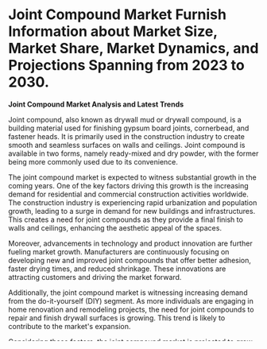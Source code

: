 <p><h1>Joint Compound Market Furnish Information about Market Size, Market Share, Market Dynamics, and Projections Spanning from 2023 to 2030.</h1></p><p><strong>Joint Compound Market Analysis and Latest Trends</strong></p>
<p><p>Joint compound, also known as drywall mud or drywall compound, is a building material used for finishing gypsum board joints, cornerbead, and fastener heads. It is primarily used in the construction industry to create smooth and seamless surfaces on walls and ceilings. Joint compound is available in two forms, namely ready-mixed and dry powder, with the former being more commonly used due to its convenience.</p><p>The joint compound market is expected to witness substantial growth in the coming years. One of the key factors driving this growth is the increasing demand for residential and commercial construction activities worldwide. The construction industry is experiencing rapid urbanization and population growth, leading to a surge in demand for new buildings and infrastructures. This creates a need for joint compounds as they provide a final finish to walls and ceilings, enhancing the aesthetic appeal of the spaces.</p><p>Moreover, advancements in technology and product innovation are further fueling market growth. Manufacturers are continuously focusing on developing new and improved joint compounds that offer better adhesion, faster drying times, and reduced shrinkage. These innovations are attracting customers and driving the market forward.</p><p>Additionally, the joint compound market is witnessing increasing demand from the do-it-yourself (DIY) segment. As more individuals are engaging in home renovation and remodeling projects, the need for joint compounds to repair and finish drywall surfaces is growing. This trend is likely to contribute to the market's expansion.</p><p>Considering these factors, the joint compound market is projected to grow at a compound annual growth rate (CAGR) of 10.9% during the forecast period. This growth is expected to be driven by the rising construction activities, technological advancements, and the growing popularity of DIY projects.</p></p>
<p><strong>Get a Sample PDF of the Report:&nbsp; <a href="https://www.reliableresearchreports.com/enquiry/request-sample/1680784">https://www.reliableresearchreports.com/enquiry/request-sample/1680784</a></strong></p>
<p>&nbsp;</p>
<p><strong>Joint Compound Major Market Players</strong></p>
<p><p>The joint compound market is highly competitive with several key players dominating the industry. Some of the prominent players in the market include Dap, USG, Proform, Plus 3, Sheetrock, Crack Patch, Westpac, Rapid Set, Kuiken Brothers, Proroc, Freeman, Murco, Hyde, DRICore, and Hamilton.</p><p>Dap is a leading company in the joint compound market, offering a wide range of high-quality products. The company has a strong reputation for innovation and has been in the market for over 150 years. Dap has witnessed steady market growth over the years, with a strong presence in North America. The company has revenue of around $700 million.</p><p>USG is another major player in the joint compound market with a long history dating back to 1902. The company is known for its high-performance joint compounds and has a well-established market presence globally. USG has experienced consistent market growth and has revenue of approximately $3 billion.</p><p>Sheetrock, owned by USG, is a well-known brand in the joint compound market. It offers a wide range of joint compounds to professional contractors and DIY enthusiasts. Sheetrock has contributed significantly to USG's market dominance. USG's joint compound division has seen steady growth, with sales revenue of around $1.5 billion.</p><p>Kuiken Brothers is a regional player in the joint compound market, primarily operating in the northeastern United States. The company has been providing high-quality joint compounds for more than a century. Kuiken Brothers has witnessed steady market growth in its region and has an estimated sales revenue of around $100 million.</p><p>Overall, the joint compound market is highly competitive, with a few key players dominating the industry. These companies have a long-standing presence in the market, offering high-quality products and experiencing steady market growth. The sales revenue of these companies varies, with USG being the largest player in the market. However, smaller regional players like Kuiken Brothers also hold a significant market share in their respective regions.</p></p>
<p>&nbsp;</p>
<p><strong>What Are The Key Opportunities For Joint Compound Manufacturers?</strong></p>
<p><p>The joint compound market is experiencing substantial growth worldwide. This can be attributed to the increasing construction activities and renovation projects across residential, commercial, and industrial sectors. Additionally, the rising demand for lightweight and easy-to-apply compounds is driving market growth. Asia-Pacific is expected to witness significant expansion in the coming years due to rapid urbanization and infrastructure development in countries like China and India. Furthermore, manufacturers are focusing on product innovation, such as low VOC compounds, to cater to the environmentally conscious consumer base. Overall, the joint compound market is expected to continue its upward trend with a positive outlook for the future.</p></p>
<p><strong>Inquire or Share Your Questions If Any Before Purchasing This Report: <a href="https://www.reliableresearchreports.com/enquiry/pre-order-enquiry/1680784">https://www.reliableresearchreports.com/enquiry/pre-order-enquiry/1680784</a></strong></p>
<p>&nbsp;</p>
<p><strong>Market Segmentation</strong></p>
<p><strong>The Joint Compound Market Analysis by types is segmented into:</strong></p>
<p><ul><li>Single Joint Compound</li><li>Multi Joint Compound</li></ul></p>
<p><p>Joint compound is a versatile building material used for filling and finishing gypsum board joints and fastener indentations. In the single joint compound market, only one type of joint compound is offered, which is typically used for the majority of drywall finishing applications. On the other hand, the multi joint compound market provides a range of joint compounds with different functionalities, such as lightweight compounds for easier application and sandable compounds for smoother finishes. These different types cater to a variety of needs and preferences in the construction industry.</p></p>
<p><strong>Purchase this Report:&nbsp;<a href="https://www.reliableresearchreports.com/purchase/1680784">https://www.reliableresearchreports.com/purchase/1680784</a></strong></p>
<p>&nbsp;</p>
<p><strong>The Joint Compound Market Industry Research by Application is segmented into:</strong></p>
<p><ul><li>Household</li><li>Industrial</li><li>Commercial</li></ul></p>
<p><p>Joint compound is commonly used in household, industrial, and commercial markets. In the household sector, it is extensively used for drywall finishing and repairs, providing smooth and seamless walls. In the industrial market, joint compound is utilized for various applications such as bonding and sealing materials, corrosion protection, and levelling irregular surfaces. Moreover, in the commercial sector, it is employed for large-scale construction projects, including commercial buildings, office spaces, and retail outlets, where it ensures structural integrity, aesthetics, and durability.</p></p>
<p>&nbsp;</p>
<p><strong>In terms of Region, the Joint Compound Market Players available by Region are:</strong></p>
<p>
    <p> <strong> North America: </strong>
        <ul>
            <li>United States</li>
            <li>Canada</li>
        </ul>
        </p> 
    <p> <strong> Europe: </strong>
        <ul>
            <li>Germany</li>
            <li>France</li>
            <li>U.K.</li>
            <li>Italy</li>
            <li>Russia</li>
        </ul>
        </p> 
    <p> <strong> Asia-Pacific: </strong>
        <ul>
            <li>China</li>
            <li>Japan</li>
            <li>South Korea</li>
            <li>India</li>
            <li>Australia</li>
            <li>China Taiwan</li>
            <li>Indonesia</li>
            <li>Thailand</li>
            <li>Malaysia</li>
        </ul>
        </p> 
    <p> <strong> Latin America: </strong>
        <ul>
            <li>Mexico</li>
            <li>Brazil</li>
            <li>Argentina Korea</li>
            <li>Colombia</li>
        </ul>
        </p> 
    <p> <strong> Middle East & Africa: </strong>
        <ul>
            <li>Turkey</li>
            <li>Saudi</li>
            <li>Arabia</li>
            <li>UAE</li>
            <li>Korea</li>
        </ul>
    </p>
    </p>
<p><p>The global joint compound market is expected to witness substantial growth in the forecast period across various regions including North America, APAC, Europe, the USA, and China. The North American region is expected to dominate the market due to robust construction activities, infrastructure development, and rising renovation projects in this region. It is anticipated to hold a significant market share percentage value owing to the presence of key market players and increasing demand for joint compound products. Similarly, the APAC region, particularly China, is projected to experience considerable growth due to rapid urbanization, industrialization, and infrastructure development initiatives. These factors are driving the demand for joint compound products, resulting in a positive market share percentage valuation in these regions.</p></p>
<p><strong>Purchase this Report: <a href="https://www.reliableresearchreports.com/purchase/1680784">https://www.reliableresearchreports.com/purchase/1680784</a></strong></p>
<p>&nbsp;<strong>Get a Sample PDF of the Report:&nbsp;&nbsp;<a href="https://www.reliableresearchreports.com/enquiry/request-sample/1680784">https://www.reliableresearchreports.com/enquiry/request-sample/1680784</a></strong></p>
<p><strong></strong></p>
<p><p><a href="https://www.linkedin.com/pulse/fiberglass-underground-fuel-tank-market-size-2023-2030-global-f1goc/">Fiberglass Underground Fuel Tank Market</a></p><p><a href="https://medium.com/@sainreportprime/biomass-pyrolysis-oil-market-size-growth-forecast-2023-2030-5c7ef1062c62">Biomass Pyrolysis Oil Market</a></p><p><a href="https://www.linkedin.com/pulse/combined-water-tank-market-size-share-global-analysis-report-5rwbc/">Combined Water Tank Market</a></p><p><a href="https://medium.com/@siennaferry2023/plastic-cup-carriers-market-size-growth-forecast-2023-2030-b2d07f09d059">Plastic Cup Carriers Market</a></p><p><a href="https://www.linkedin.com/pulse/biological-homogenizer-market-challenges-opportunities-vonac/">Biological Homogenizer Market</a></p></p>